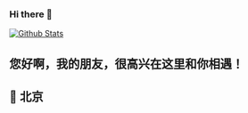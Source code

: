 ### Hi there 👋

[![Github Stats](https://github-readme-stats.vercel.app/api?username=ChenHaoHu&show_icons=true&count_private=true)](https://github.com/ChenHaoHu)

## 您好啊，我的朋友，很高兴在这里和你相遇！

## 📍 北京




  



